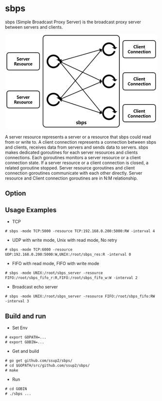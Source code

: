 # sbps

sbps (Simple Broadcast Proxy Server) is the broadcast proxy server between servers and clients.

![sbps architecture](img/sbps_architecture.PNG)

A server resource represents a server or a resource that sbps could read from or write to. A client connection represents a connection between sbps and clients, receives data from servers and sends data to servers. sbps makes dedicated goroutines for each server resources and clients connections. Each goroutines monitors a server resource or a client connection state. If a server resource or a client connection is closed, a related goroutine stopped. Server resource goroutines and client connection goroutines communicate with each other directly. Server resource and Client connection goroutines are in N:M relationship.

## Option

## Usage Examples
* TCP
~~~
# sbps -mode TCP:5000 -resource TCP:192.168.0.200:5000:RW -interval 4
~~~

* UDP with write mode, Unix with read mode, No retry
~~~
# sbps -mode TCP:6000 -resource UDP:192.168.0.200:5000:W,UNIX:/root/sbps_res:R -interval 0
~~~

* FIFO with read mode, FIFO with write mode
~~~
# sbps -mode UNIX:/root/sbps_server -resource FIFO:/root/sbps_fifo_r:R,FIFO:/root/sbps_fifo_w:W -interval 2
~~~

* Broadcast echo server
~~~
# sbps -mode UNIX:/root/sbps_server -resource FIFO:/root/sbps_fifo:RW -interval 3
~~~

## Build and run

* Set Env
~~~
# export GOPATH=...
# export GOBIN=...
~~~

* Get and build
~~~
# go get github.com/ssup2/sbps/
# cd $GOPATH/src/github.com/ssup2/sbps/
# make
~~~

* Run
~~~
# cd GOBIN
# ./sbps ...
~~~


